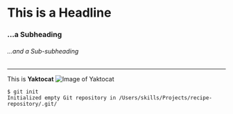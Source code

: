 # This is a Headline
### ...a Subheading
###### ...and a Sub-subheading
---
This is **Yaktocat**
![Image of Yaktocat](https://octodex.github.com/images/yaktocat.png)

```
$ git init
Initialized empty Git repository in /Users/skills/Projects/recipe-repository/.git/
```
